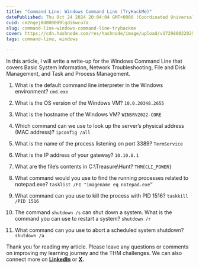 ```yaml
---
title: "Command Line: Windows Command Line (TryHackMe)"
datePublished: Thu Oct 24 2024 20:04:04 GMT+0000 (Coordinated Universal Time)
cuid: cm2nqej8d000009lgdi6wcu7a
slug: command-line-windows-command-line-tryhackme
cover: https://cdn.hashnode.com/res/hashnode/image/upload/v1729800220258/c378607c-55e2-4f4c-b9d0-e3b1e8e0cf8b.png
tags: command-line, windows

---
```


In this article, I will write a write-up for the Windows Command Line that covers Basic System Information, Network Troubleshooting, File and Disk Management, and Task and Process Management.

1. What is the default command line interpreter in the Windows environment? `cmd.exe`
    
2. What is the OS version of the Windows VM? `10.0.20348.2655`
    
3. What is the hostname of the Windows VM? `WINSRV2022-CORE`
    
4. Which command can we use to look up the server’s physical address (MAC address)? `ipconfig /all`
    
5. What is the name of the process listening on port 3389? `TermService`
    
6. What is the IP address of your gateway? `10.10.0.1`
    
7. What are the file’s contents in C:\\Treasure\\Hunt? `THM{CLI_POWER}`
    
8. What command would you use to find the running processes related to notepad.exe? `tasklist /FI "imagename eq notepad.exe”`
    
9. What command can you use to kill the process with PID 1516? `taskkill /PID 1516`
    
10. The command `shutdown /s` can shut down a system. What is the command you can use to restart a system? `shutdown /r`
    
11. What command can you use to abort a scheduled system shutdown? `shutdown /a`
    

Thank you for reading my article. Please leave any questions or comments on improving my learning journey and the THM challenges. We can also connect more on [**LinkedIn**](https://www.linkedin.com/in/sharon-jebitok) or [**X**](https://x.com/SharonJebitok)**.**